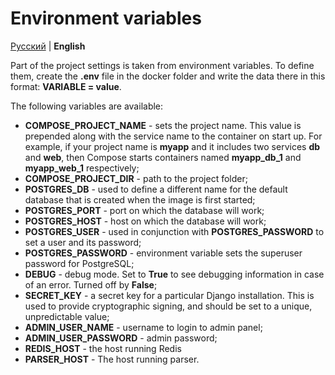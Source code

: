 # Environment variables

[Русский](../ru/enviroment.md) | **English**

Part of the project settings is taken from environment variables. 
To define them, create the **.env** file in the docker folder and write the data there in this format: **VARIABLE = value**.

The following variables are available:

- **COMPOSE_PROJECT_NAME** - sets the project name. This value is prepended along with the service name to the container on start up. 
For example, if your project name is **myapp** and it includes two services **db** and **web**, 
then Compose starts containers named **myapp_db_1** and **myapp_web_1** respectively;
- **COMPOSE_PROJECT_DIR** - path to the project folder;
- **POSTGRES_DB** - used to define a different name for the default database that is created when the image is first started;
- **POSTGRES_PORT** - port on which the database will work;
- **POSTGRES_HOST** - host on which the database will work;
- **POSTGRES_USER** -  used in conjunction with **POSTGRES_PASSWORD** to set a user and its password;
- **POSTGRES_PASSWORD** - environment variable sets the superuser password for PostgreSQL;
- **DEBUG** - debug mode. Set to **True** to see debugging information in case of an error. Turned off by **False**;
- **SECRET_KEY** - a secret key for a particular Django installation. 
This is used to provide cryptographic signing, and should be set to a unique, unpredictable value;
- **ADMIN_USER_NAME** - username to login to admin panel;
- **ADMIN_USER_PASSWORD** - admin password;
- **REDIS_HOST** - the host running Redis
- **PARSER_HOST** - The host running parser.
